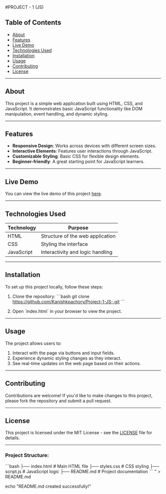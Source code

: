 #PROJECT - 1 (JS)

## Table of Contents
- [About](#about)
- [Features](#features)
- [Live Demo](#live-demo)
- [Technologies Used](#technologies-used)
- [Installation](#installation)
- [Usage](#usage)
- [Contributing](#contributing)
- [License](#license)

---

## About
This project is a simple web application built using HTML, CSS, and JavaScript. It demonstrates basic JavaScript functionality like DOM manipulation, event handling, and dynamic styling.

---

## Features
- **Responsive Design**: Works across devices with different screen sizes.
- **Interactive Elements**: Features user interactions through JavaScript.
- **Customizable Styling**: Basic CSS for flexible design elements.
- **Beginner-friendly**: A great starting point for JavaScript learners.

---

## Live Demo
You can view the live demo of this project [here](#).

---

## Technologies Used
| Technology  | Purpose                           |
|-------------|-----------------------------------|
| HTML        | Structure of the web application  |
| CSS         | Styling the interface             |
| JavaScript  | Interactivity and logic handling  |

---

## Installation
To set up this project locally, follow these steps:

1. Clone the repository:
   \`\`\`bash
   git clone https://github.com/Kanishkpachory/Project-1-JS-.git
   \`\`\`

2. Open \`index.html\` in your browser to view the project.

---

## Usage
The project allows users to:
1. Interact with the page via buttons and input fields.
2. Experience dynamic styling changes as they interact.
3. See real-time updates on the web page based on their actions.

---

## Contributing
Contributions are welcome! If you'd like to make changes to this project, please fork the repository and submit a pull request.

---

## License
This project is licensed under the MIT License - see the [LICENSE](LICENSE) file for details.

---

### Project Structure:
\`\`\`bash
├── index.html         # Main HTML file
├── styles.css         # CSS styling
├── script.js          # JavaScript logic
├── README.md          # Project documentation
\`\`\`
" > README.md

echo "README.md created successfully!"
